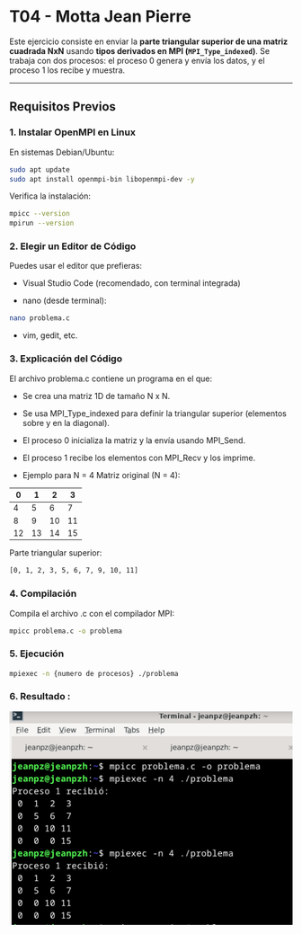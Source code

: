 # T04 - Motta Jean Pierre

Este ejercicio consiste en enviar la **parte triangular superior de una matriz cuadrada NxN** usando **tipos derivados en MPI (`MPI_Type_indexed`)**. Se trabaja con dos procesos: el proceso 0 genera y envía los datos, y el proceso 1 los recibe y muestra.

---

## Requisitos Previos

### 1. Instalar OpenMPI en Linux

En sistemas Debian/Ubuntu:
```bash
sudo apt update
sudo apt install openmpi-bin libopenmpi-dev -y
```	
Verifica la instalación:

```bash
mpicc --version
mpirun --version
```

### 2. Elegir un Editor de Código
Puedes usar el editor que prefieras:

- Visual Studio Code (recomendado, con terminal integrada)

- nano (desde terminal):

```bash
nano problema.c
```
- vim, gedit, etc.

### 3. Explicación del Código
El archivo problema.c contiene un programa en el que:

- Se crea una matriz 1D de tamaño N x N.

- Se usa MPI_Type_indexed para definir la triangular superior (elementos sobre y en la diagonal).

- El proceso 0 inicializa la matriz y la envía usando MPI_Send.

- El proceso 1 recibe los elementos con MPI_Recv y los imprime.

- Ejemplo para N = 4
Matriz original (N = 4):

|  0 |  1 |  2 |  3 |
|----|----|----|----|
|  4 |  5 |  6 |  7 |
|  8 |  9 | 10 | 11 |
| 12 | 13 | 14 | 15 |

Parte triangular superior:

```bash
[0, 1, 2, 3, 5, 6, 7, 9, 10, 11]
```
### 4. Compilación
Compila el archivo .c con el compilador MPI:

```bash
mpicc problema.c -o problema
```
### 5. Ejecución

```bash
mpiexec -n {numero de procesos} ./problema
```

### 6. Resultado : 
![Solución en bash](images/1.png)